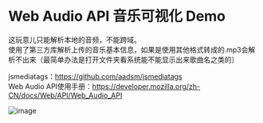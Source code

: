 # Web Audio API 音乐可视化 Demo

这玩意儿只能解析本地的音频，不能跨域。  
使用了第三方库解析上传的音乐基本信息，如果是使用其他格式转成的.mp3会解析不出来（最简单办法是打开文件夹看系统能不能显示出来歌曲名之类的）  
  
jsmediatags：https://github.com/aadsm/jsmediatags  
Web Audio API使用手册：https://developer.mozilla.org/zh-CN/docs/Web/API/Web_Audio_API  

![image](https://github.com/SnhAenIgseAl/SnhAenIgseAl/blob/master/Web%20Auido%20API.png)
